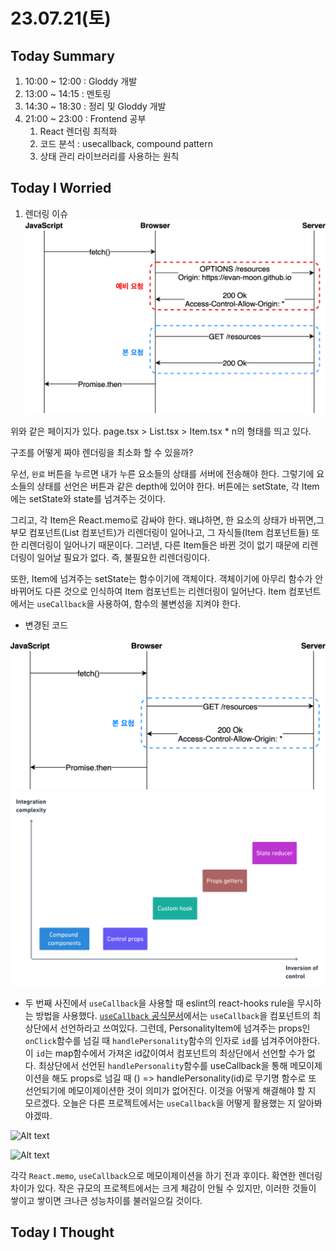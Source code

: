 # 23.07.21(토)

## Today Summary
1. 10:00 ~ 12:00 : Gloddy 개발
2. 13:00 ~ 14:15 : 멘토링
3. 14:30 ~ 18:30 : 정리 및 Gloddy 개발
4. 21:00 ~ 23:00 : Frontend 공부
   1. React 렌더링 최적화
   2. 코드 분석 : usecallback, compound pattern
   3. 상태 관리 라이브러리를 사용하는 원칙

## Today I Worried
1. 렌더링 이슈
![Alt text](image.png)

위와 같은 페이지가 있다. page.tsx > List.tsx > Item.tsx * n의 형태를 띄고 있다. 

구조를 어떻게 짜야 렌더링을 최소화 할 수 있을까?

우선, `완료` 버튼을 누르면 내가 누른 요소들의 상태를 서버에 전송해야 한다. 그렇기에 요소들의 상태를 선언은 버튼과 같은 depth에 있어야 한다. 버튼에는 setState, 각 Item에는 setState와 state를 넘겨주는 것이다.

그리고, 각 Item은 React.memo로 감싸야 한다. 왜냐하면, 한 요소의 상태가 바뀌면,그 부모 컴포넌트(List 컴포넌트)가 리렌더링이 일어나고, 그 자식들(Item 컴포넌트들) 또한 리렌더링이 일어나기 때문이다. 그러넫, 다른 Item들은 바뀐 것이 없기 때문에 리렌더링이 일어날 필요가 없다. 즉, 불필요한 리렌더링이다.

또한, Item에 넘겨주는 setState는 함수이기에 객체이다. 객체이기에 아무리 함수가 안바뀌어도 다른 것으로 인식하여 Item 컴포넌트는 리렌더링이 일어난다.  Item 컴포넌트에서는 `useCallback`을 사용하여, 함수의 불변성을 지켜야 한다.

- 변경된 코드

![Alt text](image-1.png)
![Alt text](image-2.png)

- 두 번째 사진에서 `useCallback`을 사용할 때 eslint의 react-hooks rule을 무시하는 방법을 사용했다. [`useCallback` 공식문서](https://react.dev/reference/react/useCallback#reference)에서는 `useCallback`을 컴포넌트의 최상단에서 선언하라고 쓰여있다. 그런데, PersonalityItem에 넘겨주는 props인 `onClick`함수를 넘길 때 `handlePersonality`함수의 인자로 `id`를 넘겨주어야한다. 이 `id`는 map함수에서 가져온 id값이여서 컴포넌트의 최상단에서 선언할 수가 없다. 최상단에서 선언된 `handlePersonality`함수를 useCallback을 통해 메모이제이션을 해도 props로 넘길 때 () => handlePersonality(id)로 무기명 함수로 또 선언되기에 메모이제이션한 것이 의미가 없어진다. 이것을 어떻게 해결해야 할 지 모르겠다. 오늘은 다른 프로젝트에서는 `useCallback`을 어떻게 활용했는 지 알아봐야겠따.

![Alt text](<메모 후.gif>)

![Alt text](<메모 전.gif>) 

각각 `React.memo`, `useCallback`으로 메모이제이션을 하기 전과 후이다. 확연한 렌더링 차이가 있다. 작은 규모의 프로젝트에서는 크게 체감이 안될 수 있지만, 이러한 것들이 쌓이고 쌓이면 크나큰 성능차이를 불러일으킬 것이다.

## Today I Thought
